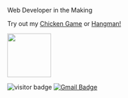 Web Developer in the Making

Try out my <a href="https://chicken-game-jade.vercel.app/">Chicken Game</a> or <a href="https://hangman-lilac-nine.vercel.app/">Hangman!</a>

<img src="https://raw.githubusercontent.com/innng/innng/master/assets/kyubey.gif" width="100">

![visitor badge](https://visitor-badge.laobi.icu/badge?page_id=example&format=true) [![Gmail Badge](https://img.shields.io/badge/-Gmail-c14438?style=flat-square&logo=Gmail&logoColor=white&link=mailto:klipp.lukas@gmail.com)](mailto:klipp.lukas@gmail.com)
